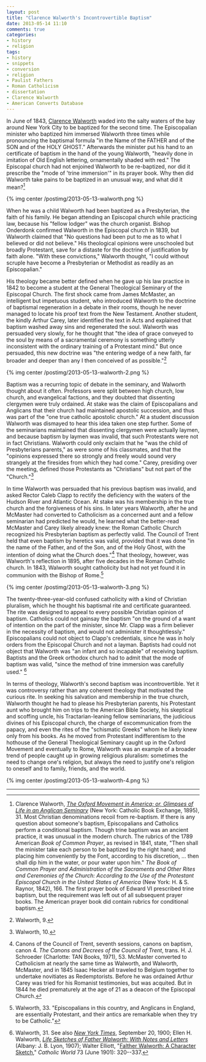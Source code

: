 ```yaml
---
layout: post
title: "Clarence Walworth's Incontrovertible Baptism"
date: 2013-05-14 11:10
comments: true
categories:
- history
- religion
tags:
- history
- snippets
- conversion
- religion
- Paulist Fathers
- Roman Catholicism
- dissertation
- Clarence Walworth
- American Converts Database
---
```


In June of 1843, [Clarence Walworth](http://americanconverts.org/items/show/698) waded into the salty waters of the
bay around New York City to be baptized for the second time. The
Episcopalian minister who baptized him immersed Walworth three times
while pronouncing the baptismal formula "in the Name of the FATHER and
of the SON and of the HOLY GHOST." Afterwards the minister put his hand
to an certificate of baptism in the hand of the young Walworth, "heavily
done in imitation of Old English lettering, ornamentally shaded with
red." The Episcopal church had not enjoined Walworth to be re-baptized,
nor did it prescribe the "mode of 'trine immersion'" in its prayer book.
Why then did Walworth take pains to be baptized in an unusual way, and
what did it mean?[^1]

{% img center /postimg/2013-05-13-walworth.png %}

<!--more-->

When he was a child Walworth had been baptized as a Presbyterian, the
faith of his family. He began attending an Episcopal church while
practicing law, because his "fellow lodger" was the church organist.
Bishop Onderdonk confirmed Walworth in the Episcopal church in 1839, but
Walworth claimed that "No questions had been put to me as to what I
believed or did not believe." His theological opinions were unschooled
but broadly Protestant, save for a distaste for the doctrine of
justification by faith alone. "With these convictions," Walworth
thought, "I could without scruple have become a Presbyterian or
Methodist as readily as an Episcopalian."

His theology became better defined when he gave up his law practice in
1842 to become a student at the General Theological Seminary of the
Episcopal Church. The first shock came from James McMaster, an
intelligent but impetuous student, who introduced Walworth to the
doctrine of baptismal regeneration in a debate in their rooms, though he
never managed to locate his proof text from the New Testament. Another
student, the kindly Arthur Carey, later identified the text in Acts and
explained that baptism washed away sins and regenerated the soul.
Walworth was persuaded very slowly, for he thought that "the idea of
grace conveyed to the soul by means of a sacramental ceremony is
something utterly inconsistent with the ordinary training of a
Protestant mind." But once persuaded, this new doctrine was "the
entering wedge of a new faith, far broader and deeper than any I then
conceived of as possible."[^2]

{% img center /postimg/2013-05-13-walworth-2.png %}

Baptism was a recurring topic of debate in the seminary, and Walworth
thought about it often. Professors were split between high church, low
church, and evangelical factions, and they doubted that dissenting
clergymen were truly ordained. At stake was the claim of Episcopalians
and Anglicans that their church had maintained apostolic succession, and
thus was part of the "one true catholic apostolic church." At a student
discussion Walworth was dismayed to hear this idea taken one step
further. Some of the seminarians maintained that dissenting clergymen
were actually laymen, and because baptism by laymen was invalid, that
such Protestants were not in fact Christians. Walworth could only exclaim
that he "was the child of Presbyterians parents," as were some of his
classmates, and that the "opinions expressed there so strongly and
freely would sound very strangely at the firesides from which they had
come." Carey, presiding over the meeting, defined those Protestants as
"Christians" but not part of the "Church."[^3]

In time Walworth was persuaded that his previous baptism was invalid, and
asked Rector Caleb Clapp to rectify the deficiency with the waters of the Hudson River and Atlantic Ocean. At stake was his membership in the true church and the forgiveness of his sins. In later years Walworth, after he and McMaster had converted to Catholicism as a concerned aunt and a fellow seminarian had predicted he would, he learned what the better-read McMaster and Carey likely already knew: the Roman Catholic Church recognized his Presbyterian baptism as perfectly valid. The Council of Trent held that even baptism by heretics was valid, provided that it was done "in the name of the Father, and of the Son, and of the Holy Ghost, with the intention of doing what the Church does."[^4] That theology, however, was Walworth's reflection in 1895, after five decades in the Roman Catholic church. In 1843, Walworth sought catholicity but had not yet found it in communion with the Bishop of Rome.[^5]

{% img center /postimg/2013-05-13-walworth-3.png %}

The twenty-three-year-old confused catholicity with a kind of Christian pluralism, which he thought his baptismal rite and certificate guaranteed. The rite was designed to appeal to every possible Christian opinion of baptism. Catholics could not gainsay the baptism "on the ground of a want of intention on the part of the minister, since Mr. Clapp was a firm believer in the necessity of baptism, and would not administer it thoughtlessly." Episcopalians could not object to Clapp's credentials, since he was in holy orders from the Episcopal Church and not a layman. Baptists had could not object that Walworth was "an infant and so incapable" of receiving baptism. Baptists and the Greek orthodox church had to admit that the mode of baptism was valid, "since the method of trine immersion was carefully used." [^6]

In terms of theology, Walworth's second baptism was incontrovertible. Yet it was controversy rather than any coherent theology that motivated the curious rite. In seeking his salvation and membership in the true church, Walworth thought he had to please his Presbyterian parents, his Protestant aunt who brought him on trips to the American Bible Society, his skeptical and scoffing uncle, his Tractarian-leaning fellow seminarians, the judicious divines of his Episcopal church, the charge of excommunication from the papacy, and even the rites of the "schismatic Greeks" whom he likely knew only from his books. As he moved from Protestant indifferentism to the hothouse of the General Theological Seminary caught up in the Oxford Movement and eventually to Rome, Walworth was an example of a broader trend of people caught up in growing religious pluralism: sometimes the need to change one's religion, but always the need to justify one's religion to oneself and to family, friends, and the world.

{% img center /postimg/2013-05-13-walworth-4.png %}

* * * * *

[^1]: Clarence Walworth, *[The Oxford Movement in America; or, Glimpses of Life in an Anglican Seminary](http://books.google.com/books?id=6Y9HAAAAYAAJ&dq=clarence+walworth+oxford+movement+in+america&source=gbs_navlinks_s)* (New York: Catholic Book Exchange, 1895), 31. Most Christian denominations recoil from re-baptism. If there is any question about someone's baptism, Episcopalians and Catholics perform a conditional baptism. Though trine baptism was an ancient practice, it was unusual in the modern church. The rubrics of the 1789 American *Book of Common Prayer*, as revised in 1841, state, "Then shall the minister take each person to be baptized by the right hand; and placing him conveniently by the Font, according to his discretion, ... then shall dip him in the water, or pour water upon him." *The Book of Common Prayer and Administration of the Sacraments and Other Rites and Ceremonies of the Church: According to the Use of the Protestant Episcopal Church in the United States of America* (New York: H. & S. Raynor, 1842), 166. The first prayer book of Edward VI prescribed trine baptism, but the requirement was left out of all subsequent prayer books. The American prayer book did contain rubrics for conditional baptism.

[^2]: Walworth, 9.

[^3]: Walworth, 10.

[^4]: Canons of the Council of Trent, seventh sessions, canons on baptism, canon 4. *The Canons and Decrees of the Council of Trent*, trans. H. J. Schroeder (Charlotte: TAN Books, 1971), 53. McMaster converted to Catholicism at nearly the same time as Walworth, and Walworth, McMaster, and in 1845 Isaac Hecker all traveled to Belgium together to undertake novitiates as Redemptorists. Before he was ordained Arthur Carey was tried for his Romanist testimonies, but was acquited. But in 1844 he died prematurely at the age of 21 as a deacon of the Episcopal Church.

[^5]: Walworth, 33. "Episcopalians in this country, and Anglicans in England, are essentially Protestant, and their antics are remarkable when they try to be Catholic."

[^6]: Walworth, 31. See also *[New York Times](http://query.nytimes.com/mem/archive-free/pdf?res=FB0D12FC385A16738DDDA90A94D1405B808CF1D3)*, September 20, 1900; Ellen H. Walworth, *[Life Sketches of Father Walworth: With Notes and Letters](http://books.google.com/books?id=8UJGAAAAYAAJ&client=firefox-a&source=gbs_navlinks_s)* (Albany: J. B. Lyon, 1907); Walter Elliott, "[Falther Walworth: A Character Sketch](http://books.google.com/books?id=n7wRAAAAYAAJ&lpg=PA320&ots=dao52zmoUc&dq=Clarence%20A.%20Walworth&pg=PA320#v=onepage&q=Clarence%20A.%20Walworth&f=false)," *Catholic World* 73 (June 1901): 320--337.